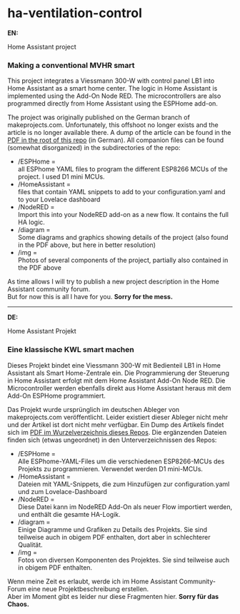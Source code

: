 # ha-ventilation-control

**EN:**

Home Assistant project

### Making a conventional MVHR smart

This project integrates a Viessmann 300-W with control panel LB1 into Home Assistant as a smart home center. The logic in Home Assistant is implemented using the Add-On Node RED. The microcontrollers are also programmed directly from Home Assistant using the ESPHome add-on.

The project was originally published on the German branch of makeprojects.com. Unfortunately, this offshoot no longer exists and the article is no longer available there. A dump of the article can be found in the [PDF in the root of this repo](Die%20klassische%20KWL%20wird%20smart!%20_%20Make_%20Projects%20De.pdf) (in German). All companion files can be found (somewhat disorganized) in the subdirectories of the repo:

* /ESPHome =  
all ESPhome YAML files to program the different ESP8266 MCUs of the project. I used D1 mini MCUs.
* /HomeAssistant =  
files that contain YAML snippets to add to your configuration.yaml and to your Lovelace dashboard
* /NodeRED =  
Import this into your NodeRED add-on as a new flow. It contains the full HA logic.
* /diagram =  
Some diagrams and graphics showing details of the project (also found in the PDF above, but here in better resolution)
* /img =  
Photos of several components of the project, partially also contained in the PDF above

As time allows I will try to publish a new project description in the Home Assistant community forum.  
But for now this is all I have for you. **Sorry for the mess.**


----
**DE:**

Home Assistant Projekt

### Eine klassische KWL smart machen

Dieses Projekt bindet eine Viessmann 300-W mit Bedienteil LB1 in Home Assistant als Smart Home-Zentrale ein. Die Programmierung der Steuerung in Home Assistant erfolgt mit dem Home Assistant Add-On Node RED. Die Microcontroller werden ebenfalls direkt aus Home Assistant heraus mit dem Add-On ESPHome programmiert.

Das Projekt wurde ursprünglich im deutschen Ableger von makeprojects.com veröffentlicht. Leider existiert dieser Ableger nicht mehr und der Artikel ist dort nicht mehr verfügbar. Ein Dump des Artikels findet sich im [PDF im Wurzelverzeichnis dieses Repos](Die%20klassische%20KWL%20wird%20smart!%20_%20Make_%20Projects%20De.pdf). Die ergänzenden Dateien finden sich (etwas ungeordnet) in den Unterverzeichnissen des Repos:

* /ESPHome =  
Alle ESPhome-YAML-Files um die verschiedenen ESP8266-MCUs des Projekts zu programmieren. Verwendet werden D1 mini-MCUs.
* /HomeAssistant =  
Dateien mit YAML-Snippets, die zum Hinzufügen zur configuration.yaml und zum Lovelace-Dashboard
* /NodeRED =  
Diese Datei kann im NodeRED Add-On als neuer Flow importiert werden, und enthält die gesamte HA-Logik.
* /diagram =  
Einige Diagramme und Grafiken zu Details des Projekts. Sie sind teilweise auch in obigem PDF enthalten, dort aber in schlechterer Qualität.
* /img =  
Fotos von diversen Komponenten des Projektes. Sie sind teilweise auch in obigem PDF enthalten.

Wenn meine Zeit es erlaubt, werde ich im Home Assistant Community-Forum eine neue Projektbeschreibung erstellen.  
Aber im Moment gibt es leider nur diese Fragmenten hier. **Sorry für das Chaos.**
